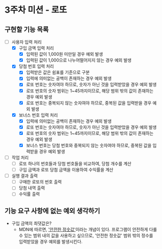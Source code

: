 # 3주차 미션 - 로또

## 구현할 기능 목록

- [ ] 사용자 입력 처리
  - [x] 구입 금액 입력 처리
    - [x] 입력된 값이 1,000원 미만일 경우 예외 발생
    - [x] 입력된 값이 1,000으로 나누어떨어지지 않는 경우 예외 발생
  - [x] 당첨 번호 입력 처리
    - [x] 입력받은 값은 쉼표를 기준으로 구분
    - [x] 입력에 의미없는 공백이 존재하는 경우 예외 발생
    - [x] 로또 번호는 숫자여야 하므로, 숫자가 아닌 것을 입력받았을 경우 예외 발생
    - [x] 로또 번호의 숫자 범위는 1~45까지이므로, 해당 범위 밖의 값이 존재하는 경우 예외 발생
    - [x] 로또 번호는 중복되지 않는 숫자여야 하므로, 중복된 값을 입력받을 경우 예외 발생
  - [x] 보너스 번호 입력 처리
    - [x] 입력에 의미없는 공백이 존재하는 경우 예외 발생
    - [x] 로또 번호는 숫자여야 하므로, 숫자가 아닌 것을 입력받았을 경우 예외 발생
    - [x] 로또 번호의 숫자 범위는 1~45까지이므로, 해당 범위 밖의 값이 존재하는 경우 예외 발생
    - [x] 보너스 번호는 당첨 번호와 중복되지 않는 숫자여야 하므로, 중복된 값을 입력받을 경우 예외 발생
- [ ] 작업 처리
  - [ ] 로또 하나의 번호들과 당첨 번호들을 비교하여, 당첨 개수를 계산
  - [ ] 구입 금액과 로또 당첨 금액을 이용하여 수익률을 계산
- [ ] 실행 결과 출력
  - [ ] 구매한 로또의 번호 출력
  - [ ] 당첨 내역 출력
  - [ ] 수익률 출력

## 기능 요구 사항에 없는 예외 생각하기

- 구입 금액의 최댓값은?
  - MDN에 따르면, ['안전한 정숫값'](https://developer.mozilla.org/ko/docs/Web/JavaScript/Reference/Global_Objects/Number/isSafeInteger)이라는 개념이 있다. 프로그램이 안전하게 다룰 수 있는 범위 내의 값을 사용하고 싶으므로, '안전한 정숫값' 범위 밖의 정수를 입력받았을 경우 예외를 발생시킨다.
